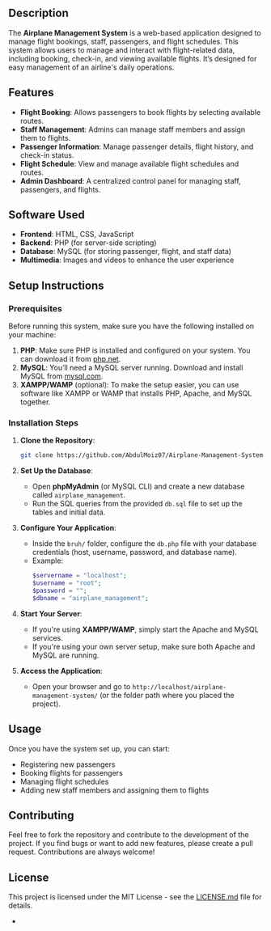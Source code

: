 ## Description
The **Airplane Management System** is a web-based application designed to manage flight bookings, staff, passengers, and flight schedules. This system allows users to manage and interact with flight-related data, including booking, check-in, and viewing available flights. It’s designed for easy management of an airline's daily operations.

## Features
- **Flight Booking**: Allows passengers to book flights by selecting available routes.
- **Staff Management**: Admins can manage staff members and assign them to flights.
- **Passenger Information**: Manage passenger details, flight history, and check-in status.
- **Flight Schedule**: View and manage available flight schedules and routes.
- **Admin Dashboard**: A centralized control panel for managing staff, passengers, and flights.

## Software Used
- **Frontend**: HTML, CSS, JavaScript
- **Backend**: PHP (for server-side scripting)
- **Database**: MySQL (for storing passenger, flight, and staff data)
- **Multimedia**: Images and videos to enhance the user experience

## Setup Instructions

### Prerequisites
Before running this system, make sure you have the following installed on your machine:
1. **PHP**: Make sure PHP is installed and configured on your system. You can download it from [php.net](https://www.php.net/).
2. **MySQL**: You’ll need a MySQL server running. Download and install MySQL from [mysql.com](https://www.mysql.com/).
3. **XAMPP/WAMP** (optional): To make the setup easier, you can use software like XAMPP or WAMP that installs PHP, Apache, and MySQL together.

### Installation Steps
1. **Clone the Repository**:
   ```bash
   git clone https://github.com/AbdulMoiz07/Airplane-Management-System.git
   ```

2. **Set Up the Database**:
   - Open **phpMyAdmin** (or MySQL CLI) and create a new database called `airplane_management`.
   - Run the SQL queries from the provided `db.sql` file to set up the tables and initial data.

3. **Configure Your Application**:
   - Inside the `bruh/` folder, configure the `db.php` file with your database credentials (host, username, password, and database name).
   - Example:
     ```php
     $servername = "localhost";
     $username = "root";
     $password = "";
     $dbname = "airplane_management";
     ```

4. **Start Your Server**:
   - If you're using **XAMPP/WAMP**, simply start the Apache and MySQL services.
   - If you're using your own server setup, make sure both Apache and MySQL are running.

5. **Access the Application**:
   - Open your browser and go to `http://localhost/airplane-management-system/` (or the folder path where you placed the project).

## Usage
Once you have the system set up, you can start:
- Registering new passengers
- Booking flights for passengers
- Managing flight schedules
- Adding new staff members and assigning them to flights

## Contributing
Feel free to fork the repository and contribute to the development of the project. If you find bugs or want to add new features, please create a pull request. Contributions are always welcome!

## License
This project is licensed under the MIT License - see the [LICENSE.md](LICENSE.md) file for details.

-
